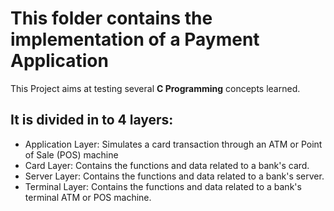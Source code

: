 # This folder contains the implementation of a Payment Application
This Project aims at testing several **C Programming** concepts learned.
## It is divided in to 4 layers:
 * Application Layer: Simulates a card transaction through an ATM or Point of Sale (POS) machine
 * Card Layer: Contains the functions and data related to a bank's card.
 * Server Layer: Contains the functions and data related to a bank's server.
 * Terminal Layer: Contains the functions and data related to a bank's terminal ATM or POS machine.
